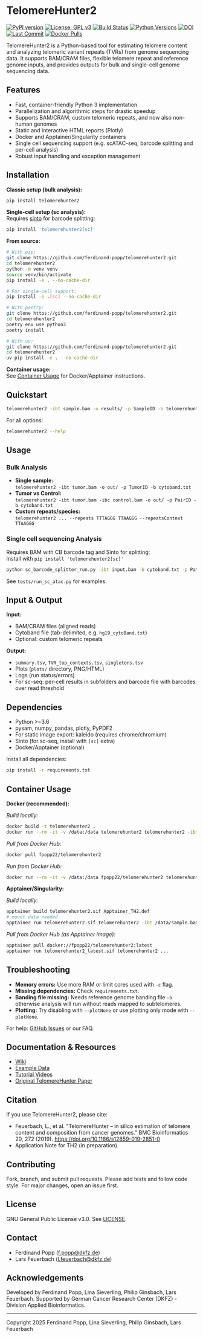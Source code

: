 # TelomereHunter2

[![PyPI version](https://img.shields.io/pypi/v/telomerehunter2.svg)](https://pypi.org/project/telomerehunter2/)
[![License: GPL v3](https://img.shields.io/badge/License-GPLv3-blue.svg)](LICENSE.txt)
[![Build Status](https://img.shields.io/github/actions/workflow/status/ferdinand-popp/telomerehunter2/pypi-release.yml?branch=main)](https://github.com/ferdinand-popp/telomerehunter2/actions)
[![Python Versions](https://img.shields.io/pypi/pyversions/telomerehunter2.svg)](https://pypi.org/project/telomerehunter2/)
[![DOI](https://zenodo.org/badge/DOI/10.5281/zenodo.1234567.svg)](https://doi.org/10.5281/zenodo.1234567)
[![Last Commit](https://img.shields.io/github/last-commit/ferdinand-popp/telomerehunter2.svg)](https://github.com/ferdinand-popp/telomerehunter2/commits/main)
[![Docker Pulls](https://img.shields.io/docker/pulls/fpopp22/telomerehunter2)](https://hub.docker.com/r/fpopp22/telomerehunter2)

TelomereHunter2 is a Python-based tool for estimating telomere content and analyzing telomeric variant repeats (TVRs) from genome sequencing data. It supports BAM/CRAM files, flexible telomere repeat and reference genome inputs, and provides outputs for bulk and single-cell genome sequencing data.

## Features

- Fast, container-friendly Python 3 implementation
- Parallelization and algorithmic steps for drastic speedup
- Supports BAM/CRAM, custom telomeric repeats, and now also non-human genomes
- Static and interactive HTML reports (Plotly)
- Docker and Apptainer/Singularity containers
- Single cell sequencing support (e.g. scATAC-seq; barcode splitting and per-cell analysis)
- Robust input handling and exception management

## Installation

**Classic setup (bulk analysis):**  
```bash
pip install telomerehunter2
```

**Single-cell setup (sc analysis):**  
Requires [sinto](https://github.com/timoast/sinto) for barcode splitting:  
```bash
pip install 'telomerehunter2[sc]'
```

**From source:**  
```bash
# With pip:
git clone https://github.com/ferdinand-popp/telomerehunter2.git
cd telomerehunter2
python -m venv venv
source venv/bin/activate
pip install -e . --no-cache-dir

# For single-cell support:
pip install -e .[sc] --no-cache-dir

# With poetry:
git clone https://github.com/ferdinand-popp/telomerehunter2.git
cd telomerehunter2
poetry env use python3
poetry install

# With uv:
git clone https://github.com/ferdinand-popp/telomerehunter2.git
cd telomerehunter2
uv pip install -e . --no-cache-dir
```

**Container usage:**  
See [Container Usage](#container-usage) for Docker/Apptainer instructions.

## Quickstart

```bash
telomerehunter2 -ibt sample.bam -o results/ -p SampleID -b telomerehunter2/cytoband_files/hg19_cytoBand.txt
```
For all options:  
```bash
telomerehunter2 --help
```

## Usage

### Bulk Analysis

- **Single sample:**  
  `telomerehunter2 -ibt tumor.bam -o out/ -p TumorID -b cytoband.txt`
- **Tumor vs Control:**  
  `telomerehunter2 -ibt tumor.bam -ibc control.bam -o out/ -p PairID -b cytoband.txt`
- **Custom repeats/species:**  
  `telomerehunter2 ... --repeats TTTAGGG TTAAGGG --repeatsContext TTAAGGG`

### Single cell sequencing Analysis

Requires BAM with CB barcode tag and Sinto for splitting:  
Install with `pip install 'telomerehunter2[sc]'`  
```bash
python sc_barcode_splitter_run.py -ibt input.bam -b cytoband.txt -p PatientID -o out/ --keep-bams
```
See `tests/run_sc_atac.py` for examples.

## Input & Output

**Input:**  
- BAM/CRAM files (aligned reads)
- Cytoband file (tab-delimited, e.g. `hg19_cytoBand.txt`)
- Optional: custom telomeric repeats

**Output:**  
- `summary.tsv`, `TVR_top_contexts.tsv`, `singletons.tsv`
- Plots (`plots/` directory, PNG/HTML)
- Logs (run status/errors)
- For sc-seq: per-cell results in subfolders and barcode file with barcodes over read threshold

## Dependencies

- Python >=3.6
- pysam, numpy, pandas, plotly, PyPDF2
- For static image export: kaleido (requires chrome/chromium)
- Sinto (for sc-seq, install with `[sc]` extra)
- Docker/Apptainer (optional)

Install all dependencies:  
```bash
pip install -r requirements.txt
```

## Container Usage

**Docker (recommended):**

*Build locally:*
```bash
docker build -t telomerehunter2 .
docker run --rm -it -v /data:/data telomerehunter2 telomerehunter2 -ibt /data/sample.bam -o /data/results -p SampleID -b /data/hg19_cytoBand.txt
```

*Pull from Docker Hub:*
```bash
docker pull fpopp22/telomerehunter2
```

*Run from Docker Hub:*
```bash
docker run --rm -it -v /data:/data fpopp22/telomerehunter2 telomerehunter2 -ibt /data/sample.bam -o /data/results -p SampleID -b /data/hg19_cytoBand.txt
```

**Apptainer/Singularity:**

*Build locally:*
```bash
apptainer build telomerehunter2.sif Apptainer_TH2.def
# mount data needed
apptainer run telomerehunter2.sif telomerehunter2 -ibt /data/sample.bam -o /data/results -p SampleID -b /data/hg19_cytoBand.txt
```

*Pull from Docker Hub (as Apptainer image):*
```bash
apptainer pull docker://fpopp22/telomerehunter2:latest
apptainer run telomerehunter2_latest.sif telomerehunter2 ...
```

## Troubleshooting

- **Memory errors:** Use more RAM or limit cores used with `-c` flag.
- **Missing dependencies:** Check `requirements.txt`.
- **Banding file missing:** Needs reference genome banding file `-b` otherwise analysis will run without reads mapped to subtelomeres.
- **Plotting:** Try disabling with `--plotNone` or use plotting only mode with `--plotNone`.

For help: [GitHub Issues](https://github.com/fpopp22/telomerehunter2/issues) or our FAQ.

## Documentation & Resources

- [Wiki](https://github.com/fpopp22/telomerehunter2/wiki)
- [Example Data](tests/)
- [Tutorial Videos](https://github.com/fpopp22/telomerehunter2/wiki)
- [Original TelomereHunter Paper](https://bmcbioinformatics.biomedcentral.com/articles/10.1186/s12859-019-2851-0)

## Citation

If you use TelomereHunter2, please cite:
- Feuerbach, L., et al. "TelomereHunter – in silico estimation of telomere content and composition from cancer genomes." BMC Bioinformatics 20, 272 (2019). https://doi.org/10.1186/s12859-019-2851-0
- Application Note for TH2 (in preparation).

## Contributing

Fork, branch, and submit pull requests. Please add tests and follow code style. For major changes, open an issue first.

## License

GNU General Public License v3.0. See [LICENSE](LICENSE.txt).

## Contact

- Ferdinand Popp (f.popp@dkfz.de)
- Lars Feuerbach (l.feuerbach@dkfz.de)

## Acknowledgements

Developed by Ferdinand Popp, Lina Sieverling, Philip Ginsbach, Lars Feuerbach. Supported by German Cancer Research Center (DKFZ) - Division Applied Bioinformatics.

---

Copyright 2025 Ferdinand Popp, Lina Sieverling, Philip Ginsbach, Lars Feuerbach
